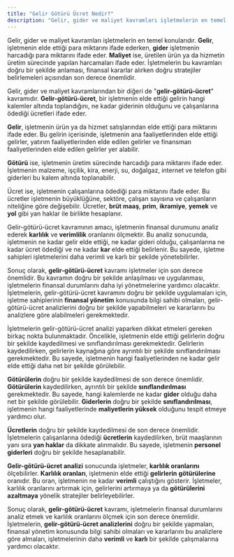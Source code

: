 ```yaml
---
title: "Gelir Götürü Ücret Nedir?"
description: "Gelir, gider ve maliyet kavramları işletmelerin en temel konularıdır. Gelir, işletmenin elde ettiği para miktarını ifade ederken, gider işletmenin harcadığı para miktarını ifade eder"
---
```


Gelir, gider ve maliyet kavramları işletmelerin en temel konularıdır. **Gelir**, işletmenin elde ettiği para miktarını ifade ederken, **gider** işletmenin harcadığı para miktarını ifade eder. **Maliyet** ise, üretilen ürün ya da hizmetin üretim sürecinde yapılan harcamaları ifade eder. İşletmelerin bu kavramları doğru bir şekilde anlaması, finansal kararlar alırken doğru stratejiler belirlemeleri açısından son derece önemlidir.

Gelir, gider ve maliyet kavramlarından bir diğeri de "**gelir-götürü-ücret**" kavramıdır. **Gelir-götürü-ücret**, bir işletmenin elde ettiği gelirin hangi kalemler altında toplandığını, ne kadar giderinin olduğunu ve çalışanlarına ödediği ücretleri ifade eder.

**Gelir**, işletmenin ürün ya da hizmet satışlarından elde ettiği para miktarını ifade eder. Bu gelirin içerisinde, işletmenin ana faaliyetlerinden elde ettiği gelirler, yatırım faaliyetlerinden elde edilen gelirler ve finansman faaliyetlerinden elde edilen gelirler yer alabilir.

**Götürü** ise, işletmenin üretim sürecinde harcadığı para miktarını ifade eder. İşletmenin malzeme, işçilik, kira, enerji, su, doğalgaz, internet ve telefon gibi giderleri bu kalem altında toplanabilir.

Ücret ise, işletmenin çalışanlarına ödediği para miktarını ifade eder. Bu ücretler işletmenin büyüklüğüne, sektöre, çalışan sayısına ve çalışanların niteliğine göre değişebilir. Ücretler, **brüt maaş**, **prim**, **ikramiye**, **yemek** ve **yol** gibi yan haklar ile birlikte hesaplanır.

Gelir-götürü-ücret kavramının amacı, işletmenin finansal durumunu analiz ederek **karlılık** ve **verimlilik** oranlarını ölçmektir. Bu analiz sonucunda, işletmenin ne kadar gelir elde ettiği, ne kadar gideri olduğu, çalışanlarına ne kadar ücret ödediği ve ne kadar **kar** elde ettiği belirlenir. Bu sayede, işletme sahipleri işletmelerini daha verimli ve karlı bir şekilde yönetebilirler.

Sonuç olarak, **gelir-götürü-ücret** kavramı işletmeler için son derece önemlidir. Bu kavramın doğru bir şekilde anlaşılması ve uygulanması, işletmelerin finansal durumlarını daha iyi yönetmelerine yardımcı olacaktır. İşletmelerin, gelir-götürü-ücret kavramını doğru bir şekilde uygulamaları için, işletme sahiplerinin **finansal yönetim** konusunda bilgi sahibi olmaları, gelir-götürü-ücret analizlerini doğru bir şekilde yapabilmeleri ve kararlarını bu analizlere göre alabilmeleri gerekmektedir.

İşletmelerin gelir-götürü-ücret analizi yaparken dikkat etmeleri gereken birkaç nokta bulunmaktadır. Öncelikle, işletmenin elde ettiği gelirlerin doğru bir şekilde kaydedilmesi ve sınıflandırılması gerekmektedir. Gelirlerin kaydedilirken, gelirlerin kaynağına göre ayrıntılı bir şekilde sınıflandırılması gerekmektedir. Bu sayede, işletmenin hangi faaliyetlerinden ne kadar gelir elde ettiği daha net bir şekilde görülebilir.

**Götürülerin** doğru bir şekilde kaydedilmesi de son derece önemlidir. **Götürülerin** kaydedilirken, ayrıntılı bir şekilde **sınıflandırılması** gerekmektedir. Bu sayede, hangi kalemlerde ne kadar **gider** olduğu daha net bir şekilde görülebilir. **Giderlerin** doğru bir şekilde **sınıflandırılması**, işletmenin hangi faaliyetlerinde **maliyetlerin yüksek** olduğunu tespit etmeye yardımcı olur.

**Ücretlerin** doğru bir şekilde kaydedilmesi de son derece önemlidir. İşletmelerin çalışanlarına ödediği **ücretlerin** kaydedilirken, brüt maaşlarının yanı sıra **yan haklar** da dikkate alınmalıdır. Bu sayede, işletmenin **personel giderleri** doğru bir şekilde hesaplanabilir.

**Gelir-götürü-ücret analizi** sonucunda işletmeler, **karlılık oranlarını** ölçebilirler. **Karlılık oranları**, işletmenin elde ettiği **gelirlerin** **götürülerine** oranıdır. Bu oran, işletmenin ne kadar **verimli** çalıştığını gösterir. İşletmeler, karlılık oranlarını artırmak için, gelirlerini artırmaya ya da **götürülerini azaltmaya** yönelik stratejiler belirleyebilirler.

Sonuç olarak, **gelir-götürü-ücret** kavramı, işletmelerin finansal durumlarını analiz etmek ve karlılık oranlarını ölçmek için son derece önemlidir. İşletmelerin, **gelir-götürü-ücret analizlerini** doğru bir şekilde yapmaları, finansal yönetim konusunda bilgi sahibi olmaları ve kararlarını bu analizlere göre almaları, işletmelerinin daha **verimli** ve **karlı** bir şekilde çalışmalarına yardımcı olacaktır.
